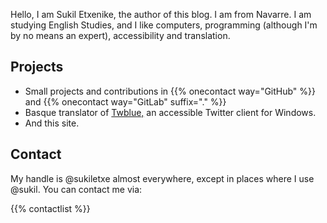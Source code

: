 <!--
.. title: Main page
.. slug: index
.. date: 2017-11-19 10:59:20+01:00
.. tags: 
.. category: 
.. link: 
.. description: 
.. type: text
-->

Hello, I am Sukil Etxenike, the author of  this blog. I am from Navarre. I am studying English Studies, and I like computers, programming (although I'm by no means an expert), accessibility and translation.

## Projects

* Small projects and contributions in {{% onecontact way="GitHub" %}} and {{% onecontact way="GitLab" suffix="." %}}
* Basque translator of [Twblue,][twblue] an accessible Twitter client for Windows.
* And this site.

## Contact

My handle is @sukiletxe almost everywhere, except in places where I use @sukil.  You can contact me via:

{{% contactlist %}}

[twblue]: https://twblue.es

